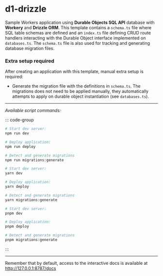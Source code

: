 
# d1-drizzle

Sample Workers application using **Durable Objects SQL API** database with **Workery** and **Drizzle ORM**. This template contains a `schema.ts` file where SQL table schemas are defined and an `index.ts` file defining CRUD route handlers interacting with the Durable Object interface implemented on `databases.ts`. The `schema.ts` file is also used for tracking and generating database migration files.

### Extra setup required

After creating an application with this template, manual extra setup is required:

- Generate the migration file with the definitions in `schema.ts`. The migrations does not need to be applied manually, they automatically attempts to apply on durable object instantiation (see `databases.ts`). 

---

*Available script commands:*

::: code-group
```sh [npm]
# Start dev server:
npm run dev

# Deploy application:
npm run deploy

# Detect and generate migrations
npm run migrations:generate
```
```sh [yarn]
# Start dev server:
yarn dev

# Deploy application:
yarn deploy

# Detect and generate migrations
yarn migrations:generate
```
```sh [pnpm]
# Start dev server:
pnpm dev

# Deploy application:
pnpm deploy

# Detect and generate migrations
pnpm migrations:generate
```
:::

---

Remember that by default, access to the interactive docs is available at http://127.0.0.1:8787/docs
